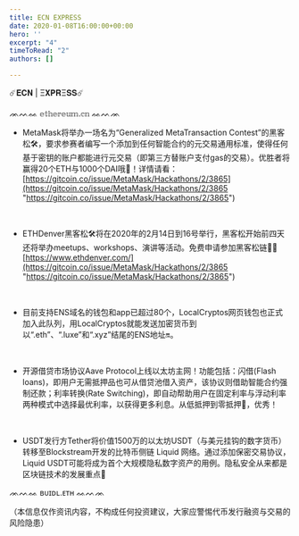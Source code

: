 ```yaml
---
title: ECN EXPRESS
date: 2020-01-08T16:00:00+00:00
hero: ''
excerpt: "4"
timeToRead: "2"
authors: []

---
```

☄️𝐄𝐂𝐍 | Ξ𝐗𝐏𝐑Ξ𝐒𝐒☄️

ᨏᨓᨐ 𝕖𝕥𝕙𝕖𝕣𝕖𝕦𝕞.𝕔𝕟 ᨐᨓᨏ 

* MetaMask将举办一场名为“Generalized MetaTransaction Contest”的黑客松🛠，要求参赛者编写一个添加到任何智能合约的元交易通用标准，使得任何基于密钥的账户都能进行元交易（即第三方替账户支付gas的交易）。优胜者将赢得20个ETH与1000个DAI哦💸！详情请看：[https://gitcoin.co/issue/MetaMask/Hackathons/2/3865](https://gitcoin.co/issue/MetaMask/Hackathons/2/3865 "https://gitcoin.co/issue/MetaMask/Hackathons/2/3865")

 

* ETHDenver黑客松🛠将在2020年的2月14日到16号举行，黑客松开始前四天还将举办meetups、workshops、演讲等活动。免费申请参加黑客松链接🏻[https://www.ethdenver.com/](https://gitcoin.co/issue/MetaMask/Hackathons/2/3865 "https://gitcoin.co/issue/MetaMask/Hackathons/2/3865")

 

* 目前支持ENS域名的钱包和app已超过80个，LocalCryptos网页钱包也正式加入此队列，用LocalCryptos就能发送加密货币到以“.eth”、“.luxe”和“.xyz”结尾的ENS地址🔛。

 

* 开源借贷市场协议Aave Protocol上线以太坊主网！功能包括：闪借(Flash loans)，即用户无需抵押品也可从借贷池借入资产，该协议则借助智能合约强制还款；利率转换(Rate Switching)，即自动帮助用户在固定利率与浮动利率两种模式中选择最优利率，以获得更多利息。从低抵押到零抵押🧗，优秀！

 

* USDT发行方Tether将价值1500万的以太坊USDT（与美元挂钩的数字货币）转移至Blockstream开发的比特币侧链 Liquid 网络。通过添加保密交易协议，Liquid USDT可能将成为首个大规模隐私数字资产的用例。隐私安全从来都是区块链技术的发展重点🥊

ᨏᨓᨐ ʙᴜɪᴅʟ.ᴇᴛʜ ᨐᨓᨏ

（本信息仅作资讯内容，不构成任何投资建议，大家应警惕代币发行融资与交易的风险隐患）